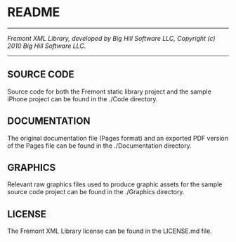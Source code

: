 # README

***

*Fremont XML Library, developed by Big Hill Software LLC, Copyright (c) 2010 Big Hill Software LLC.*

***

## SOURCE CODE
Source code for both the Fremont static library project and the sample iPhone project can be found in the ./Code directory.

## DOCUMENTATION
The original documentation file (Pages format) and an exported PDF version of the Pages file can be found in the ./Documentation directory.

## GRAPHICS
Relevant raw graphics files used to produce graphic assets for the sample source code project can be found in the ./Graphics directory.

## LICENSE
The Fremont XML Library license can be found in the LICENSE.md file.

